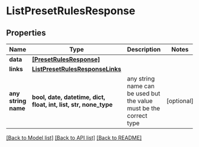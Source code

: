 # ListPresetRulesResponse


## Properties
Name | Type | Description | Notes
------------ | ------------- | ------------- | -------------
**data** | [**[PresetRulesResponse]**](PresetRulesResponse.md) |  | 
**links** | [**ListPresetRulesResponseLinks**](ListPresetRulesResponseLinks.md) |  | 
**any string name** | **bool, date, datetime, dict, float, int, list, str, none_type** | any string name can be used but the value must be the correct type | [optional]

[[Back to Model list]](../README.md#documentation-for-models) [[Back to API list]](../README.md#documentation-for-api-endpoints) [[Back to README]](../README.md)


